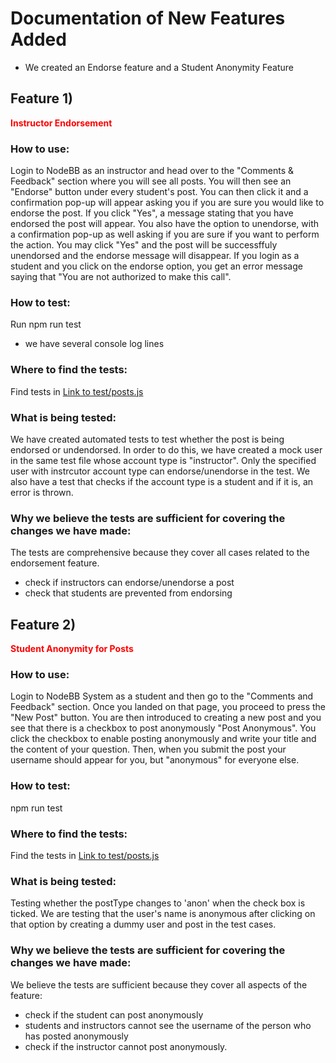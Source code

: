 # Documentation of New Features Added
- We created an Endorse feature and a Student Anonymity Feature
## Feature 1)
**<span style="color:red;">Instructor Endorsement</span>**
### How to use: 
Login to NodeBB as an instructor and head over to the "Comments & Feedback" section where you will see all posts. You will then see an "Endorse" button under every student's post. You can then click it and a confirmation pop-up will appear asking you if you are sure you would like to endorse the post. If you click "Yes", a message stating that you have endorsed the post will appear. You also have the option to unendorse, with a confirmation pop-up as well asking if you are sure if you want to perform the action. You may click "Yes" and the post will be successffuly unendorsed and the endorse message will disappear. If you login as a student and you click on the endorse option, you get an error message saying that "You are not authorized to make this call".
### How to test:
Run npm run test
- we have several console log lines
### Where to find the tests:
Find tests in [Link to test/posts.js](test/posts.js)
### What is being tested:
We have created automated tests to test whether the post is being endorsed or undendorsed. In order to do this, we have created a mock user in the same test file whose account type is "instructor". Only the specified user with instrcutor account type can endorse/unendorse in the test. We also have a test that checks if the account type is a student and if it is, an error is thrown.
### Why we believe the tests are sufficient for covering the changes we have made:
The tests are comprehensive because they cover all cases related to the endorsement feature.
- check if instructors can endorse/unendorse a post
- check that students are prevented from endorsing

## Feature 2)
**<span style="color:red;">Student Anonymity for Posts</span>**
### How to use:
Login to NodeBB System as a student and then go to the "Comments and Feedback" section. Once you landed on that page, you proceed to press the "New Post" button. You are then introduced to creating a new post and you see that there is a checkbox to post anonymously "Post Anonymous". You click the checkbox to enable posting anonymously and write your title and the content of your question. Then, when you submit the post your username should appear for you, but "anonymous" for everyone else.
### How to test:
npm run test
### Where to find the tests:
Find the tests in [Link to test/posts.js](test/posts.js)
### What is being tested:
Testing whether the postType changes to 'anon' when the check box is ticked.
We are testing that the user's name is anonymous after clicking on that option by creating a dummy user and post in the test cases.
### Why we believe the tests are sufficient for covering the changes we have made:
We believe the tests are sufficient because they cover all aspects of the feature:
- check if the student can post anonymously
- students and instructors cannot see the username of the person who has posted anonymously
- check if the instructor cannot post anonymously.